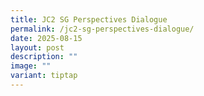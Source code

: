 ```yaml
---
title: JC2 SG Perspectives Dialogue
permalink: /jc2-sg-perspectives-dialogue/
date: 2025-08-15
layout: post
description: ""
image: ""
variant: tiptap
---
```


